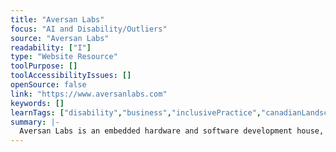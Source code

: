 ```yaml
---
title: "Aversan Labs"
focus: "AI and Disability/Outliers"
source: "Aversan Labs"
readability: ["I"]
type: "Website Resource"
toolPurpose: []
toolAccessibilityIssues: []
openSource: false
link: "https://www.aversanlabs.com"
keywords: []
learnTags: ["disability","business","inclusivePractice","canadianLandscape"]
summary: |-
  Aversan Labs is an embedded hardware and software development house, delivering end-to-end solutions, from concept design to manufacturing and every step in between.
---
```


